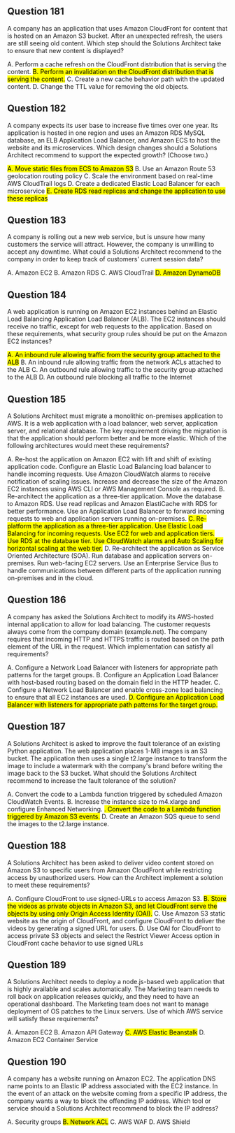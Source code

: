 ## Question 181
A company has an application that uses Amazon CloudFront for content that is hosted on an Amazon S3 bucket. After an unexpected refresh, the users are still
seeing old content.
Which step should the Solutions Architect take to ensure that new content is displayed?

A. Perform a cache refresh on the CloudFront distribution that is serving the content.
<mark>B. Perform an invalidation on the CloudFront distribution that is serving the content.</mark>
C. Create a new cache behavior path with the updated content.
D. Change the TTL value for removing the old objects.

## Question 182
A company expects its user base to increase five times over one year. Its application is hosted in one region and uses an Amazon RDS MySQL database, an ELB
Application Load Balancer, and Amazon ECS to host the website and its microservices.
Which design changes should a Solutions Architect recommend to support the expected growth? (Choose two.)

<mark>A. Move static files from ECS to Amazon S3</mark>
B. Use an Amazon Route 53 geolocation routing policy
C. Scale the environment based on real-time AWS CloudTrail logs
D. Create a dedicated Elastic Load Balancer for each microservice
<mark>E. Create RDS read replicas and change the application to use these replicas</mark>

## Question 183
A company is rolling out a new web service, but is unsure how many customers the service will attract. However, the company is unwilling to accept any downtime.
What could a Solutions Architect recommend to the company in order to keep track of customers' current session data?

A. Amazon EC2
B. Amazon RDS
C. AWS CloudTrail
<mark>D. Amazon DynamoDB</mark>

## Question 184
A web application is running on Amazon EC2 instances behind an Elastic Load Balancing Application Load Balancer (ALB). The EC2 instances should receive no traffic, except for web requests to the application.
Based on these requirements, what security group rules should be put on the Amazon EC2 instances?

<mark>A. An inbound rule allowing traffic from the security group attached to the ALB</mark>
B. An inbound rule allowing traffic from the network ACLs attached to the ALB
C. An outbound rule allowing traffic to the security group attached to the ALB
D. An outbound rule blocking all traffic to the Internet

## Question 185
A Solutions Architect must migrate a monolithic on-premises application to AWS. It is a web application with a load balancer, web server, application server, and relational database. The key requirement driving the migration is that the application should perform better and be more elastic.
Which of the following architectures would meet these requirements?

A. Re-host the application on Amazon EC2 with lift and shift of existing application code. Configure an Elastic Load Balancing load balancer to handle incoming requests. Use Amazon CloudWatch alarms to receive notification of scaling issues. Increase and decrease the size of the Amazon EC2 instances using AWS CLI or AWS Management Console as required.
B. Re-architect the application as a three-tier application. Move the database to Amazon RDS. Use read replicas and Amazon ElastiCache with RDS for better performance. Use an Application Load Balancer to forward incoming requests to web and application servers running on-premises.
<mark>C. Re-platform the application as a three-tier application. Use Elastic Load Balancing for incoming requests. Use EC2 for web and application tiers. Use RDS at the database tier. Use CloudWatch alarms and Auto Scaling for horizontal scaling at the web tier.</mark>
D. Re-architect the application as Service Oriented Architecture (SOA). Run database and application servers on-premises. Run web-facing EC2 servers. Use an Enterprise Service Bus to handle communications between different parts of the application running on-premises and in the cloud.

## Question 186
A company has asked the Solutions Architect to modify its AWS-hosted internal application to allow for load balancing. The customer requests always come from the company domain (example.net). The company requires that incoming HTTP and HTTPS traffic is routed based on the path element of the URL in the request.
Which implementation can satisfy all requirements?

A. Configure a Network Load Balancer with listeners for appropriate path patterns for the target groups.
B. Configure an Application Load Balancer with host-based routing based on the domain field in the HTTP header.
C. Configure a Network Load Balancer and enable cross-zone load balancing to ensure that all EC2 instances are used.
<mark>D. Configure an Application Load Balancer with listeners for appropriate path patterns for the target group.</mark>

## Question 187
A Solutions Architect is asked to improve the fault tolerance of an existing Python application. The web application places 1-MB images is an S3 bucket. The application then uses a single t2.large instance to transform the image to include a watermark with the company's brand before writing the image back to the S3 bucket.
What should the Solutions Architect recommend to increase the fault tolerance of the solution?

A. Convert the code to a Lambda function triggered by scheduled Amazon CloudWatch Events.
B. Increase the instance size to m4.xlarge and configure Enhanced Networking.
<mark>. Convert the code to a Lambda function triggered by Amazon S3 events.</mark>
D. Create an Amazon SQS queue to send the images to the t2.large instance.

## Question 188
A Solutions Architect has been asked to deliver video content stored on Amazon S3 to specific users from Amazon CloudFront while restricting access by unauthorized users.
How can the Architect implement a solution to meet these requirements?

A. Configure CloudFront to use signed-URLs to access Amazon S3.
<mark>B. Store the videos as private objects in Amazon S3, and let CloudFront serve the objects by using only Origin Access Identity (OAI).</mark>
C. Use Amazon S3 static website as the origin of CloudFront, and configure CloudFront to deliver the videos by generating a signed URL for users.
D. Use OAI for CloudFront to access private S3 objects and select the Restrict Viewer Access option in CloudFront cache behavior to use signed URLs

## Question 189
A Solutions Architect needs to deploy a node.js-based web application that is highly available and scales automatically. The Marketing team needs to roll back on application releases quickly, and they need to have an operational dashboard. The Marketing team does not want to manage deployment of OS patches to the
Linux servers.
Use of which AWS service will satisfy these requirements?

A. Amazon EC2
B. Amazon API Gateway
<mark>C. AWS Elastic Beanstalk</mark>
D. Amazon EC2 Container Service

## Question 190
A company has a website running on Amazon EC2. The application DNS name points to an Elastic IP address associated with the EC2 instance. In the event of an attack on the website coming from a specific IP address, the company wants a way to block the offending IP address.
Which tool or service should a Solutions Architect recommend to block the IP address?

A. Security groups
<mark>B. Network ACL</mark>
C. AWS WAF
D. AWS Shield
